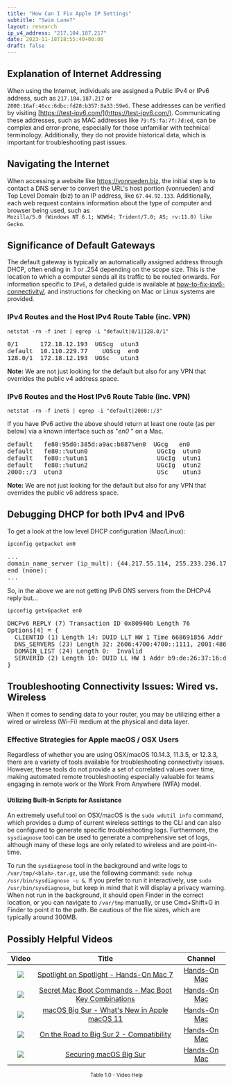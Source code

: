 ```yaml
---
title: "How Can I Fix Apple IP Settings"
subtitle: "Swim Lane?"
layout: research
ip_v4_address: "217.104.187.217"
date: 2023-11-18T18:55:40+00:00
draft: false
---
```


## Explanation of Internet Addressing

When using the Internet, individuals are assigned a Public IPv4 or IPv6 address, such as ```217.104.187.217``` or ```2000:16af:46cc:6dbc:fd28:b357:8a33:59e6```. These addresses can be verified by visiting [https://test-ipv6.com/](https://test-ipv6.com/). Communicating these addresses, such as MAC addresses like ```79:f5:fa:7f:7d:ed```, can be complex and error-prone, especially for those unfamiliar with technical terminology. Additionally, they do not provide historical data, which is important for troubleshooting past issues.
## Navigating the Internet

When accessing a website like https://vonrueden.biz, the initial step is to contact a DNS server to convert the URL's host portion (vonrueden) and Top Level Domain (biz) to an IP address, like ```67.44.92.133```. Additionally, each web request contains information about the type of computer and browser being used, such as <br>```Mozilla/5.0 (Windows NT 6.1; WOW64; Trident/7.0; AS; rv:11.0) like Gecko```.
## Significance of Default Gateways

The default gateway is typically an automatically assigned address through DHCP, often ending in .1 or .254 depending on the scope size. This is the location to which a computer sends all its traffic to be routed onwards. For information specific to ```IPv6```, a detailed guide is available at [how-to-fix-ipv6-connectivity/](/blog/how-to-fix-ipv6-connectivity/), and instructions for checking on Mac or Linux systems are provided.
### IPv4 Routes and the Host IPv4 Route Table (inc. VPN)
```netstat -rn -f inet | egrep -i "default|0/1|128.0/1"```

<pre>
0/1      172.18.12.193  UGScg  utun3
default  10.110.229.77    UGScg  en0
128.0/1  172.18.12.193  UGSc   utun3</pre>

**Note:** We are not just looking for the default but also for any VPN that overrides the public v4 address space.

### IPv6 Routes and the Host IPv6 Route Table (inc. VPN)
```netstat -rn -f inet6 | egrep -i "default|2000::/3"```

If you have IPv6 active the above should return at least one route (as per below) via a known interface such as "_en0_ " on a Mac. 

<pre>
default   fe80:95d0:385d:a9ac:b887%en0  UGcg   en0
default   fe80::%utun0                   UGcIg  utun0
default   fe80::%utun1                   UGcIg  utun1
default   fe80::%utun2                   UGcIg  utun2
2000::/3  utun3                          USc    utun3</pre>

**Note:** We are not just looking for the default but also for any VPN that overrides the public v6 address space.
<br>

## Debugging DHCP for both IPv4 and IPv6

To get a look at the low level DHCP configuration (Mac/Linux): 

```ipconfig getpacket en0```

<pre>
...
domain_name_server (ip_mult): {44.217.55.114, 255.233.236.178}
end (none):
...</pre>

So, in the above we are not getting IPv6 DNS servers from the DHCPv4 reply but...

```ipconfig getv6packet en0```

<pre>
DHCPv6 REPLY (7) Transaction ID 0x80940b Length 76
Options[4] = {
  CLIENTID (1) Length 14: DUID LLT HW 1 Time 668691856 Addr 79:f5:fa:7f:7d:ed
  DNS_SERVERS (23) Length 32: 2606:4700:4700::1111, 2001:4860:4860::8844
  DOMAIN_LIST (24) Length 0:  Invalid
  SERVERID (2) Length 10: DUID LL HW 1 Addr b9:de:26:37:16:d9
}</pre>




## Troubleshooting Connectivity Issues: Wired vs. Wireless
When it comes to sending data to your router, you may be utilizing either a wired or wireless (Wi-Fi) medium at the physical and data layer.
### Effective Strategies for Apple macOS / OSX Users
Regardless of whether you are using OSX/macOS 10.14.3, 11.3.5, or 12.3.3, there are a variety of tools available for troubleshooting connectivity issues. However, these tools do not provide a set of correlated values over time, making automated remote troubleshooting especially valuable for teams engaging in remote work or the Work From Anywhere (WFA) model.
#### Utilizing Built-in Scripts for Assistance
An extremely useful tool on OSX/macOS is the `sudo wdutil info` command, which provides a dump of current wireless settings to the CLI and can also be configured to generate specific troubleshooting logs. Furthermore, the `sysdiagnose` tool can be used to generate a comprehensive set of logs, although many of these logs are only related to wireless and are point-in-time. 

To run the `sysdiagnose` tool in the background and write logs to `/var/tmp/<blah>.tar.gz`, use the following command: `sudo nohup /usr/bin/sysdiagnose -u &`. If you prefer to run it interactively, use `sudo /usr/bin/sysdiagnose`, but keep in mind that it will display a privacy warning. When not run in the background, it should open Finder in the correct location, or you can navigate to `/var/tmp` manually, or use Cmd+Shift+G in Finder to point it to the path. Be cautious of the file sizes, which are typically around 300MB.
## Possibly Helpful Videos

<link href="/plugins/lity/css/lity.min.css" rel="stylesheet">
<script src="/plugins/lity/js/lity.min.js"></script>
<div class="table1-start"></div>

|Video | Title | Channel |
| :---: | :---: | :---: |
|<a href="https://www.youtube.com/watch?v=RslZ4W1EPqk" data-lity><img src="https://i.ytimg.com/vi/RslZ4W1EPqk/default.jpg" class="img-fluid"></a>|<a href="https://www.youtube.com/watch?v=RslZ4W1EPqk" data-lity>Spotlight on Spotlight - Hands-On Mac 7</a>|<a target="_blank" href="https://www.youtube.com/channel/UCg43DP8MdHVcl4rFK_delBg" >Hands-On Mac</a>|
|<a href="https://www.youtube.com/watch?v=VwNYWAxHCgM" data-lity><img src="https://i.ytimg.com/vi/VwNYWAxHCgM/default.jpg" class="img-fluid"></a>|<a href="https://www.youtube.com/watch?v=VwNYWAxHCgM" data-lity>Secret Mac Boot Commands - Mac Boot Key Combinations</a>|<a target="_blank" href="https://www.youtube.com/channel/UCg43DP8MdHVcl4rFK_delBg" >Hands-On Mac</a>|
|<a href="https://www.youtube.com/watch?v=JMKi6o9kaZI" data-lity><img src="https://i.ytimg.com/vi/JMKi6o9kaZI/default.jpg" class="img-fluid"></a>|<a href="https://www.youtube.com/watch?v=JMKi6o9kaZI" data-lity>macOS Big Sur - What&#39;s New in Apple macOS 11</a>|<a target="_blank" href="https://www.youtube.com/channel/UCg43DP8MdHVcl4rFK_delBg" >Hands-On Mac</a>|
|<a href="https://www.youtube.com/watch?v=HEbK-Tignuc" data-lity><img src="https://i.ytimg.com/vi/HEbK-Tignuc/default.jpg" class="img-fluid"></a>|<a href="https://www.youtube.com/watch?v=HEbK-Tignuc" data-lity>On the Road to Big Sur 2 - Compatibility</a>|<a target="_blank" href="https://www.youtube.com/channel/UCg43DP8MdHVcl4rFK_delBg" >Hands-On Mac</a>|
|<a href="https://www.youtube.com/watch?v=7KdhJimuhNw" data-lity><img src="https://i.ytimg.com/vi/7KdhJimuhNw/default.jpg" class="img-fluid"></a>|<a href="https://www.youtube.com/watch?v=7KdhJimuhNw" data-lity>Securing macOS Big Sur</a>|<a target="_blank" href="https://www.youtube.com/channel/UCg43DP8MdHVcl4rFK_delBg" >Hands-On Mac</a>|

<center><small>Table 1.0 - Video Help</small></center>
 <br>
<div class="table1-end"></div>
<script type="text/javascript">
(function() {
    $('div.table1-start').nextUntil('div.table1-end', 'table').addClass('table thead-dark table-striped table-responsive rounded').attr('id', 't1');
    $('#t1').find('thead').addClass('thead-dark');
})();
</script>
